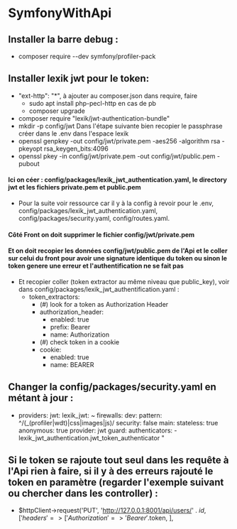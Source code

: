 # SymfonyWithApi

## Installer la barre debug :
- composer require --dev symfony/profiler-pack

## Installer lexik jwt pour le token:
- "ext-http": "*", à ajouter au composer.json dans require, faire 
  - sudo apt install php-pecl-http en cas de pb
  - composer upgrade
- composer require "lexik/jwt-authentication-bundle"
- mkdir -p config/jwt
Dans l'étape suivante bien recopier le passphrase créer dans le .env dans l'espace lexik
- openssl genpkey -out config/jwt/private.pem -aes256 -algorithm rsa -pkeyopt rsa_keygen_bits:4096
- openssl pkey -in config/jwt/private.pem -out config/jwt/public.pem -pubout 
#### Ici on céer : config/packages/lexik_jwt_authentication.yaml, le directory jwt et les fichiers private.pem et public.pem 
- Pour la suite voir ressource car il y à la config à revoir pour le .env, config/packages/lexik_jwt_authentication.yaml, config/packages/security.yaml, config/routes.yaml.
#### Côté Front on doit supprimer le fichier config/jwt/private.pem
#### Et on doit recopier les données config/jwt/public.pem de l'Api et le coller sur celui du front pour avoir une signature identique du token ou sinon le token genere une erreur et l'authentification ne se fait pas

- Et recopier coller (token extractor au même niveau que public_key), voir dans config/packages/lexik_jwt_authentification.yaml : 
    - token_extractors:
        - (#) look for a token as Authorization Header
        - authorization_header:
            - enabled: true
            - prefix:  Bearer
            - name:    Authorization
        - (#) check token in a cookie
        - cookie:
            - enabled: true
            - name:    BEARER
## Changer la config/packages/security.yaml en métant à jour :
- providers:
        jwt:
            lexik_jwt: ~
    firewalls:
        dev:
            pattern: ^/(_(profiler|wdt)|css|images|js)/
            security: false
        main:
            stateless: true
            anonymous: true
            provider: jwt
            guard:
                authenticators:
                    - lexik_jwt_authentication.jwt_token_authenticator "
                    
## Si le token se rajoute tout seul dans les requête à l'Api rien à faire, si il y à des erreurs rajouté le token en paramètre (regarder l'exemple suivant ou chercher dans les controller) :
- $httpClient->request('PUT', 'http://127.0.0.1:8001/api/users/' . $id,
        [
        'headers' => [
            'Authorization' => 'Bearer '.$token,
        ],
